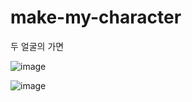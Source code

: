 # make-my-character
두 얼굴의 가면

![image](https://user-images.githubusercontent.com/104756433/193063451-55f6d95d-f477-472e-ae02-da44cb1aba0b.png)

![image](https://user-images.githubusercontent.com/104756433/193063485-445812d2-22fe-4a93-b5d0-f9e1e3f07bc0.png)
